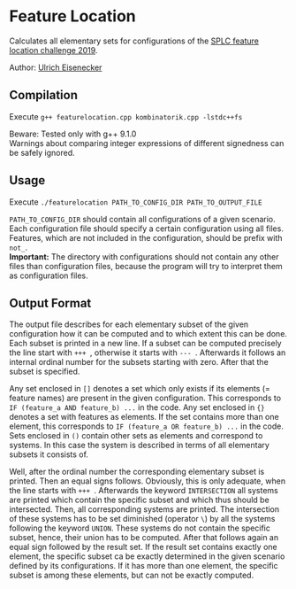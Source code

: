# Feature Location

Calculates all elementary sets for configurations of the [SPLC feature location challenge 2019](https://variability-challenges.github.io/2018/ArgoUMLSPL/index.html).

Author: [Ulrich Eisenecker](http://home.uni-leipzig.de/svis/Research%20Group/#UlrichEisenecker)

## Compilation

Execute `g++ featurelocation.cpp kombinatorik.cpp -lstdc++fs`

Beware: Tested only with g++ 9.1.0  
Warnings about comparing integer expressions of different signedness can be safely ignored.

## Usage

Execute `./featurelocation PATH_TO_CONFIG_DIR PATH_TO_OUTPUT_FILE`

`PATH_TO_CONFIG_DIR` should contain all configurations of a given scenario.
Each configuration file should specify a certain configuration using all files.
Features, which are not included in the configuration, should be prefix with `not_`.  
**Important:** The directory with configurations should not contain any other files than configuration files, because the program will try to interpret them as configuration files.

## Output Format

The output file describes for each elementary subset of the given configuration how it can be computed  and to which extent this can be done.
Each subset is printed in a new line.
If a subset can be computed precisely the line start with `+++ `, otherwise it starts with `--- `. 
Afterwards it follows an internal ordinal number for the subsets starting with zero. 
After that the subset is specified.

Any set enclosed in `[]` denotes a set which only exists if its elements (= feature names) are present in the given configuration. 
This corresponds to `IF (feature_a AND feature_b) ...` in the code.
Any set enclosed in `{}` denotes a set with features as elements. 
If the set contains more than one element, this corresponds to `IF (feature_a OR feature_b) ...` in the code.
Sets enclosed in `()` contain other sets as elements and correspond to systems. 
In this case the system is described in terms of all elementary subsets it consists of.

Well, after the ordinal number the corresponding elementary subset is printed. 
Then an equal signs follows.
Obviously, this is only adequate, when the line starts with `+++ `.
Afterwards the keyword `INTERSECTION` all systems are printed which contain the specific subset and which thus should be intersected. 
Then, all corresponding systems are printed. 
The intersection of these systems has to be set diminished (operator `\`) by all the systems following the keyword `UNION`. 
These systems do not contain the specific subset, hence, their union has to be computed.
After that follows again an equal sign followed by the result set.
If the result set contains exactly one element, the specific subset ca be exactly determined in the given scenario defined by its configurations.
If it has more than one element, the specific subset is among these elements, but can not be exactly computed.
